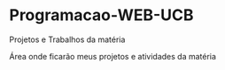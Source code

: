# Programacao-WEB-UCB
Projetos e Trabalhos da matéria

Área onde ficarão meus projetos e atividades da matéria
